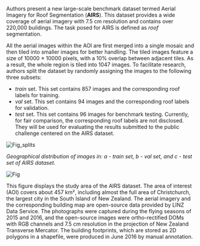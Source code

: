 Authors present a new large-scale benchmark dataset termed Aerial Imagery for Roof Segmentation (**AIRS**). This dataset provides a wide coverage of aerial imagery with 7.5 cm resolution and contains over 220,000 buildings. The task posed for AIRS is defined as *roof* segmentation. 

All the aerial images within the AOI are first merged into a single mosaic and then tiled into smaller images for better handling. The tiled images feature a size of 10000 × 10000 pixels, with a 10% overlap between adjacent tiles. As a result, the whole region is tiled into 1047 images. To facilitate research, authors split the dataset by randomly assigning the images to the following three subsets:
- *train* set. This set contains 857 images and the corresponding roof
labels for training.
- *val* set. This set contains 94 images and the corresponding
roof labels for validation.
- *test* set. This set contains 96 images for benchmark testing. Currently, for fair comparison, the corresponding roof labels are not disclosed. They will be used for evaluating the results submitted to the public challenge centered on the AIRS dataset.

![Fig_splits](https://i.ibb.co/6B1Y0Y3/Screenshot-2023-10-03-115417.png)

<i> Geographical distribution of images in: a - train set, b - val set, and c - test set of AIRS dataset.</i>

![Fig](https://i.ibb.co/RBDgPCL/Screenshot-2023-10-02-190852.png)

This figure displays the study area of the AIRS dataset. The area of interest (AOI) covers about 457 km², including almost the full area of Christchurch, the largest city in the South Island of New Zealand. The aerial imagery and the corresponding building map are open-source data provided by LINZ Data Service. The photographs were captured during the flying seasons of 2015 and 2016, and the open-source images were ortho-rectified DOMs with RGB channels and 7.5 cm resolution in the projection of New Zealand Transverse Mercator. The building footprints, which are stored as 2D polygons in a shapefile, were produced in June 2016 by manual annotation.
